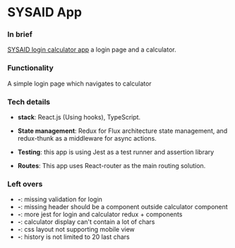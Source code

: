 # SYSAID App

### In brief

[SYSAID login calculator app]() a login page and a calculator.

### Functionality

A simple login page which navigates to calculator 
### Tech details

* **stack**: React.js (Using hooks), TypeScript.

* **State management**: Redux for Flux architecture state management, and redux-thunk as a middleware for async actions.

* **Testing**: this app is using Jest as a test runner and assertion library

* **Routes**: This app uses React-router as the main routing solution.

### Left overs

* **-**: missing validation for login
* **-**: missing header should be a component outside calculator component
* **-**: more jest for login and calculator redux + components 
* **-**: calculator display can't contain a lot of chars  
* **-**: css layout not supporting mobile view
* **-**: history is not limited to 20 last chars
